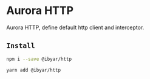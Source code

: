 # Aurora HTTP

Aurora HTTP, define default http client and interceptor.

## `Install`

```bash
npm i --save @ibyar/http
```

```bash
yarn add @ibyar/http
```
